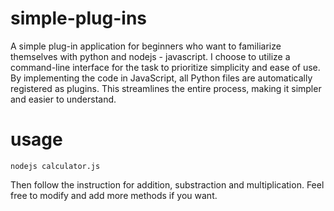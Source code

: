 # simple-plug-ins
A simple plug-in application for beginners who want to familiarize themselves with python and nodejs - javascript.
I choose to utilize a command-line interface for the task to prioritize simplicity and ease of use. 
By implementing the code in JavaScript, all Python files are automatically registered as plugins. This streamlines the entire process, making it simpler and easier to understand.

# usage
`nodejs calculator.js`

Then follow the instruction for addition, substraction and multiplication. 
Feel free to modify and add more methods if you want.
